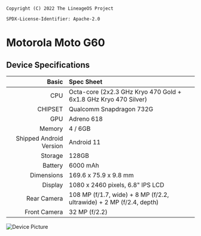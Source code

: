 ```

Copyright (C) 2022 The LineageOS Project

SPDX-License-Identifier: Apache-2.0

```

# Motorola Moto G60

## Device Specifications

Basic | Spec Sheet
---------:|:-------------------------
CPU     | Octa-core (2x2.3 GHz Kryo 470 Gold + 6x1.8 GHz Kryo 470 Silver)
CHIPSET | Qualcomm Snapdragon 732G
GPU     | Adreno 618
Memory  | 4 / 6GB
Shipped Android Version | Android 11
Storage | 128GB
Battery | 6000 mAh
Dimensions | 169.6 x 75.9 x 9.8 mm
Display | 1080 x 2460 pixels, 6.8" IPS LCD
Rear Camera  | 108 MP (f/1.7, wide) + 8 MP (f/2.2, ultrawide) + 2 MP (f/2.4, depth)
Front Camera | 32 MP (f/2.2)

![Device Picture](https://brmotorolanew.vtexassets.com/arquivos/ids/160837-1200-auto?v=637751525709970000&width=1200&height=auto&aspect=true)
